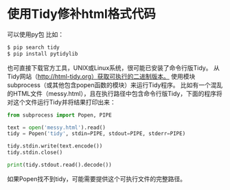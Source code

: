 # 使用Tidy修补html格式代码
可以使用py包
比如：

```sh
$ pip search tidy
$ pip install pytidylib
```
也可直接下载官方工具，UNIX或Linux系统，很可能已安装了命令行版Tidy。
从Tidy网站（http://html-tidy.org）获取可执行的二进制版本。
使用模块subprocess（或其他包含popen函数的模块）来运行Tidy程序。
比如有一个混乱的HTML文件（messy.html），且在执行路径中包含命令行版Tidy，下面的程序将对这个文件运行Tidy并将结果打印出来：
```py
from subprocess import Popen, PIPE

text = open('messy.html').read()
tidy = Popen('tidy', stdin=PIPE, stdout=PIPE, stderr=PIPE)

tidy.stdin.write(text.encode())
tidy.stdin.close()

print(tidy.stdout.read().decode())
```
如果Popen找不到tidy，可能需要提供这个可执行文件的完整路径。
